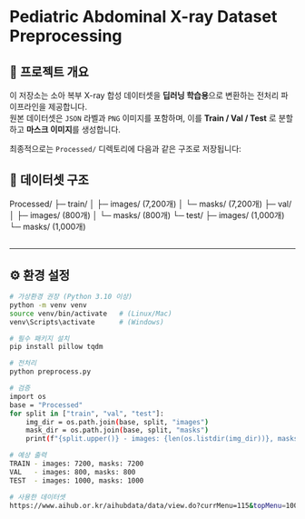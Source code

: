 # Pediatric Abdominal X-ray Dataset Preprocessing

## 📖 프로젝트 개요
이 저장소는 소아 복부 X-ray 합성 데이터셋을 **딥러닝 학습용**으로 변환하는 전처리 파이프라인을 제공합니다.  
원본 데이터셋은 `JSON` 라벨과 `PNG` 이미지를 포함하며, 이를 **Train / Val / Test** 로 분할하고 **마스크 이미지**를 생성합니다.  

최종적으로는 `Processed/` 디렉토리에 다음과 같은 구조로 저장됩니다:

## 📂 데이터셋 구조
Processed/
├─ train/
│ ├─ images/ (7,200개)
│ └─ masks/ (7,200개)
├─ val/
│ ├─ images/ (800개)
│ └─ masks/ (800개)
└─ test/
├─ images/ (1,000개)
└─ masks/ (1,000개)
##

---

## ⚙️ 환경 설정
```bash
# 가상환경 권장 (Python 3.10 이상)
python -m venv venv
source venv/bin/activate   # (Linux/Mac)
venv\Scripts\activate      # (Windows)

# 필수 패키지 설치
pip install pillow tqdm

# 전처리
python preprocess.py

# 검증
import os
base = "Processed"
for split in ["train", "val", "test"]:
    img_dir = os.path.join(base, split, "images")
    mask_dir = os.path.join(base, split, "masks")
    print(f"{split.upper()} - images: {len(os.listdir(img_dir))}, masks: {len(os.listdir(mask_dir))}")

# 예상 출력
TRAIN - images: 7200, masks: 7200
VAL   - images: 800, masks: 800
TEST  - images: 1000, masks: 1000

# 사용한 데이터셋
https://www.aihub.or.kr/aihubdata/data/view.do?currMenu=115&topMenu=100&aihubDataSe=data&dataSetSn=71862
